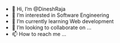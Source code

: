 - 👋 Hi, I’m @DineshRaja
- 👀 I’m interested in Software Engineering
- 🌱 I’m currently learning Web development
- 💞️ I’m looking to collaborate on ...
- 📫 How to reach me ...

<!---
DineshRaja1994/DineshRaja1994 is a ✨ special ✨ repository because its `README.md` (this file) appears on your GitHub profile.
You can click the Preview link to take a look at your changes.
--->
